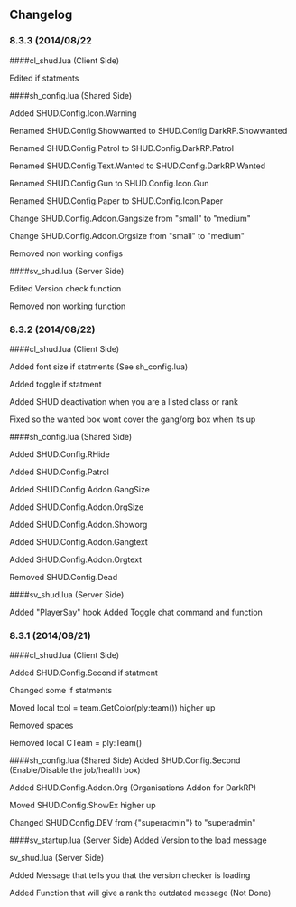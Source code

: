 ## Changelog

### 8.3.3 (2014/08/22
####cl_shud.lua (Client Side)

Edited if statments

####sh_config.lua (Shared Side)

Added SHUD.Config.Icon.Warning

Renamed SHUD.Config.Showwanted to SHUD.Config.DarkRP.Showwanted

Renamed SHUD.Config.Patrol to SHUD.Config.DarkRP.Patrol

Renamed SHUD.Config.Text.Wanted to SHUD.Config.DarkRP.Wanted

Renamed SHUD.Config.Gun to SHUD.Config.Icon.Gun

Renamed SHUD.Config.Paper to SHUD.Config.Icon.Paper

Change SHUD.Config.Addon.Gangsize from "small" to "medium"

Change SHUD.Config.Addon.Orgsize from "small" to "medium"

Removed non working configs

####sv_shud.lua (Server Side)

Edited Version check function

Removed non working function

### 8.3.2 (2014/08/22)
####cl_shud.lua (Client Side)

Added font size if statments (See sh_config.lua)

Added toggle if statment

Added SHUD deactivation when you are a listed class or rank

Fixed so the wanted box wont cover the gang/org box when its up

####sh_config.lua (Shared Side)

Added SHUD.Config.RHide

Added SHUD.Config.Patrol

Added SHUD.Config.Addon.GangSize

Added SHUD.Config.Addon.OrgSize

Added SHUD.Config.Addon.Showorg

Added SHUD.Config.Addon.Gangtext

Added SHUD.Config.Addon.Orgtext


Removed SHUD.Config.Dead

####sv_shud.lua (Server Side)

Added "PlayerSay" hook
Added Toggle chat command and function


### 8.3.1 (2014/08/21)
####cl_shud.lua (Client Side)

Added SHUD.Config.Second if statment

Changed some if statments

Moved local tcol = team.GetColor(ply:team()) higher up

Removed spaces

Removed local CTeam = ply:Team()



####sh_config.lua (Shared Side)
Added SHUD.Config.Second (Enable/Disable the job/health box)

Added SHUD.Config.Addon.Org (Organisations Addon for DarkRP)

Moved SHUD.Config.ShowEx higher up

Changed SHUD.Config.DEV from {"superadmin"} to "superadmin"


####sv_startup.lua (Server Side)
Added Version to the load message

sv_shud.lua (Server Side)

Added Message that tells you that the version checker is loading

Added Function that will give a rank the outdated message (Not Done)

